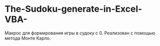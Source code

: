 # The-Sudoku-generate-in-Excel-VBA-
Макрос для формирования игры в судоку с 0. 
Реализован с помощью метода Монте Карло.
